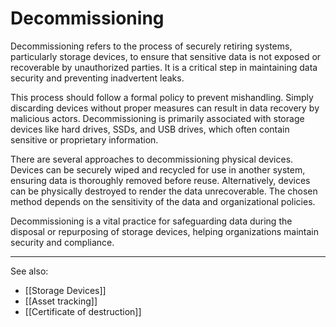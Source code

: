 
# Decommissioning

Decommissioning refers to the process of securely retiring systems, particularly storage devices, to ensure that sensitive data is not exposed or recoverable by unauthorized parties. It is a critical step in maintaining data security and preventing inadvertent leaks.

This process should follow a formal policy to prevent mishandling. Simply discarding devices without proper measures can result in data recovery by malicious actors. Decommissioning is primarily associated with storage devices like hard drives, SSDs, and USB drives, which often contain sensitive or proprietary information.

There are several approaches to decommissioning physical devices. Devices can be securely wiped and recycled for use in another system, ensuring data is thoroughly removed before reuse. Alternatively, devices can be physically destroyed to render the data unrecoverable. The chosen method depends on the sensitivity of the data and organizational policies.

Decommissioning is a vital practice for safeguarding data during the disposal or repurposing of storage devices, helping organizations maintain security and compliance.

---

See also:

- [[Storage Devices]]
- [[Asset tracking]]
- [[Certificate of destruction]]

